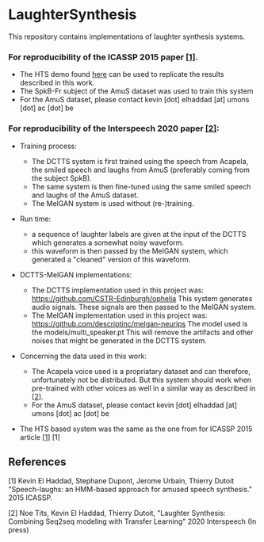 # LaughterSynthesis

This repository contains implementations of laughter synthesis systems.

### For reproducibility of the ICASSP 2015 paper [[1]](#1).

* The HTS demo found [here](http://hts.sp.nitech.ac.jp/hts-users/spool/2012/msg00113.html) can be used to replicate the results described in this work.
* The SpkB-Fr subject of the AmuS dataset was used to train this system
* For the AmuS dataset, please contact kevin [dot] elhaddad [at] umons [dot] ac [dot] be

### For reproducibility of the Interspeech 2020 paper [[2]](#2):

* Training process:
    * The DCTTS system is first trained using the speech from Acapela, the smiled speech and laughs from AmuS (preferably coming from the subject SpkB).
    * The same system is then fine-tuned using the same smiled speech and laughs of the AmuS dataset.
    * The MelGAN system is used without (re-)training.
    
* Run time:
    * a sequence of laughter labels are given at the input of the DCTTS which generates a somewhat noisy waveform.
    * this waveform is then passed by the MelGAN system, which generated a "cleaned" version of this waveform.

* DCTTS-MelGAN implementations:
    * The DCTTS implementation used in this project was: https://github.com/CSTR-Edinburgh/ophelia
    This system generates audio signals. These signals are then passed to the MelGAN system.
    * The MelGAN implementation used in this project was: https://github.com/descriptinc/melgan-neurips
    The model used is the models/multi_speaker.pt
    This will remove the artifacts and other noises that might be generated in the DCTTS system.

* Concerning the data used in this work:
    * The Acapela voice used is a propriatary dataset and can therefore, unfortunately not be distributed. But this system should work when pre-trained with other voices as well in a similar way as described in [[2]](#2).
    * For the AmuS dataset, please contact kevin [dot] elhaddad [at] umons [dot] ac [dot] be

* The HTS based system was the same as the one from for ICASSP 2015 article [[1]](#1) [1]

## References
<a id="1">[1]</a> 
Kevin El Haddad, Stephane Dupont, Jerome Urbain, Thierry Dutoit "Speech-laughs: an HMM-based approach for amused speech synthesis." 2015 ICASSP.

<a id="2">[2]</a> 
Noe Tits, Kevin El Haddad, Thierry Dutoit, "Laughter Synthesis: Combining Seq2seq modeling with Transfer Learning" 2020 Interspeech (In press)